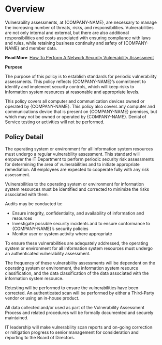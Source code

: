 # **Overview**

Vulnerability assessments, at {COMPANY-NAME}, are necessary to manage the increasing number of threats, risks, and responsibilities. Vulnerabilities are not only internal and external, but there are also additional responsibilities and costs associated with ensuring compliance with laws and rules, while retaining business continuity and safety of {COMPANY-NAME} and member data.

**Read More**: [How To Perform A Network Security Vulnerability Assessment](https://purplesec.us/perform-successful-network-vulnerability-assessment/)

**Purpose**

The purpose of this policy is to establish standards for periodic vulnerability assessments. This policy reflects {COMPANY-NAME}’s commitment to identify and implement security controls, which will keep risks to information system resources at reasonable and appropriate levels.

This policy covers all computer and communication devices owned or operated by {COMPANY-NAME}. This policy also covers any computer and communications device that is present on {COMPANY-NAME} premises, but which may not be owned or operated by {COMPANY-NAME}. Denial of Service testing or activities will not be performed.

## **Policy Detail**

The operating system or environment for all information system resources must undergo a regular vulnerability assessment. This standard will empower the IT Department to perform periodic security risk assessments for determining the area of vulnerabilities and to initiate appropriate remediation. All employees are expected to cooperate fully with any risk assessment.

Vulnerabilities to the operating system or environment for information system resources must be identified and corrected to minimize the risks associated with them.

Audits may be conducted to:

- Ensure integrity, confidentiality, and availability of information and resources
- Investigate possible security incidents and to ensure conformance to {COMPANY-NAME}’s security policies
- Monitor user or system activity where appropriate

To ensure these vulnerabilities are adequately addressed, the operating system or environment for all information system resources must undergo an authenticated vulnerability assessment.

The frequency of these vulnerability assessments will be dependent on the operating system or environment, the information system resource classification, and the data classification of the data associated with the information system resource.

Retesting will be performed to ensure the vulnerabilities have been corrected. An authenticated scan will be performed by either a Third-Party vendor or using an in-house product.

All data collected and/or used as part of the Vulnerability Assessment Process and related procedures will be formally documented and securely maintained.

IT leadership will make vulnerability scan reports and on-going correction or mitigation progress to senior management for consideration and reporting to the Board of Directors.